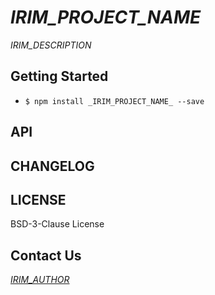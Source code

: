 # _IRIM_PROJECT_NAME_

<!-- 组件描述 -->
_IRIM_DESCRIPTION_

## Getting Started

* `$ npm install _IRIM_PROJECT_NAME_ --save`

## API

## CHANGELOG

<!-- - **version**: change logs -->

## LICENSE

BSD-3-Clause License

## Contact Us

[_IRIM_AUTHOR_](mailto:_IRIM_EMAIL_)
